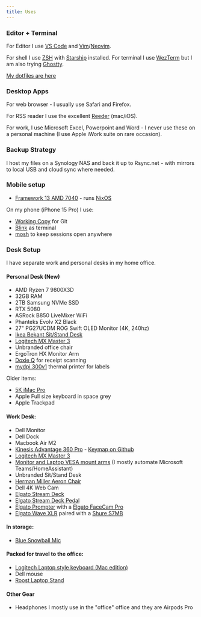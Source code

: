 ```yaml
---
title: Uses
---
```


### Editor + Terminal

For Editor I use [VS Code](https://code.visualstudio.com) and
[Vim](https://www.vim.org)/[Neovim](https://www.neovim.io).

For shell I use [ZSH](https://www.zsh.org/) with [Starship](https://starship.rs/)
installed. For terminal I use [WezTerm](https://wezfurlong.org/wezterm/index.html) but I
am also trying [Ghostty](https://ghostty.org/).

[My dotfiles are here](https://github.com/dueyfinster/dotfiles)

### Desktop Apps

For web browser - I usually use Safari and Firefox.

For RSS reader I use the excellent [Reeder](https://reederapp.com) (mac/iOS).

For work, I use Microsoft Excel, Powerpoint and Word - I never use these on a
personal machine (I use Apple iWork suite on rare occasion).

### Backup Strategy

I host my files on a Synology NAS and back it up to Rsync.net - with mirrors to
local USB and cloud sync where needed.

### Mobile setup

- [Framework 13 AMD 7040](https://frame.work) - runs [NixOS](https://nixos.org)

On my phone (iPhone 15 Pro) I use:

- [Working Copy](https://workingcopy.app) for Git
- [Blink](https://blink.sh) as terminal
- [mosh](https://mosh.org) to keep sessions open anywhere

### Desk Setup

I have separate work and personal desks in my home office.

#### Personal Desk (New)

- AMD Ryzen 7 9800X3D
- 32GB RAM
- 2TB Samsung NVMe SSD
- RTX 5080
- ASRock B850 LiveMixer WiFi
- Phanteks Evolv X2 Black
- 27" PG27UCDM ROG Swift OLED Monitor (4K, 240hz)
- [Ikea Bekant Sit/Stand Desk](https://www.ikea.com/ie/en/p/bekant-desk-sit-stand-white-stained-oak-veneer-white-s19282085/)
- [Logitech MX Master 3](https://www.amazon.co.uk/Logitech-Ultrafast-Scrolling-Ergonomic-Customisation/dp/B07W6JG6Z7/)
- Unbranded office chair
- ErgoTron HX Monitor Arm
- [Doxie Q](https://www.getdoxie.com/product/doxie-q) for receipt scanning
- [mydpi 300v1](https://mydpi.com/products/300v1) thermal printer for labels

Older items:
- [5K iMac Pro](https://support.apple.com/en-ie/111995)
- Apple Full size keyboard in space grey
- Apple Trackpad

 

#### Work Desk:

- Dell Monitor
- Dell Dock
- Macbook Air M2
- [Kinesis Advantage 360 Pro](https://www.zenlap.eu/kinesis-advantage-2-360) -
  [Keymap on Github](https://github.com/dueyfinster/Adv360-Pro-ZMK)
- [Logitech MX Master 3](https://www.amazon.co.uk/Logitech-Ultrafast-Scrolling-Ergonomic-Customisation/dp/B07W6JG6Z7/)
- [Monitor and Laptop VESA mount arms](https://www.amazon.co.uk/gp/product/B08R3MBSKP/)
  (I mostly automate Microsoft Teams/HomeAssistant)
- Unbranded Sit/Stand Desk
- [Herman Miller Aeron Chair](https://usedaeronireland.ie/)
- Dell 4K Web Cam
- [Elgato Stream Deck](https://www.amazon.co.uk/Elgato-Stream-Deck-Controller-customizable/dp/B06W2KLM3S)
- [Elgato Stream Deck Pedal](https://www.amazon.co.uk/dp/B09PRMCTGB)
- [Elgato Prompter](https://www.amazon.co.uk/dp/B0CH3P9K1X) with a [Elgato FaceCam Pro](https://www.amazon.co.uk/dp/B0BJL7Q3SR)
- [Elgato Wave XLR](https://www.amazon.co.uk/Elgato-Wave-Tap-Mute-Mac/dp/B09738CKKX) paired with a [Shure S7MB](https://www.amazon.co.uk/Shure-SM7B-Microphone/dp/B0002E4Z8M)

#### In storage:
- [Blue Snowball Mic](https://www.amazon.co.uk/Blue-Microphones-Snowball-iCE-Microphone/dp/B014PYGTUQ/)

#### Packed for travel to the office:
- [Logitech Laptop style keyboard (Mac edition)](https://www.amazon.co.uk/gp/product/B00B73BZJO/)
- Dell mouse
- [Roost Laptop Stand](https://www.therooststand.com/)


#### Other Gear
- Headphones I mostly use in the "office" office and they are Airpods Pro
